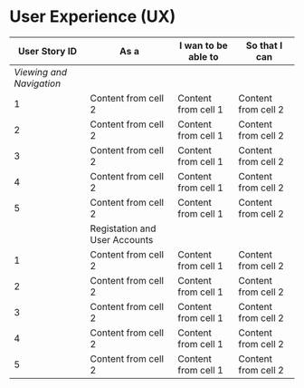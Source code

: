 

# User Experience (UX)
User Story ID | As a          |  I wan to be able to | So that I can
------------  | ------------- |  ------------        | -------------
                 *Viewing and Navigation*     ||                   
1 | Content from cell 2 | Content from cell 1 | Content from cell 2
2 | Content from cell 2 | Content from cell 1 | Content from cell 2
3 | Content from cell 2 | Content from cell 1 | Content from cell 2
4 | Content from cell 2 | Content from cell 1 | Content from cell 2
5 | Content from cell 2 | Content from cell 1 | Content from cell 2
  |               |Registation and User Accounts
1 | Content from cell 2 | Content from cell 1 | Content from cell 2
2 | Content from cell 2 | Content from cell 1 | Content from cell 2
3 | Content from cell 2 | Content from cell 1 | Content from cell 2
4 | Content from cell 2 | Content from cell 1 | Content from cell 2
5 | Content from cell 2 | Content from cell 1 | Content from cell 2
